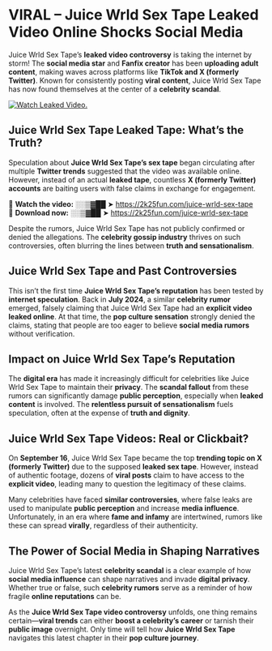 # VIRAL – Juice Wrld Sex Tape Leaked Video Online Shocks Social Media 

Juice Wrld Sex Tape’s **leaked video controversy** is taking the internet by storm! The **social media star** and **Fanfix creator** has been **uploading adult content**, making waves across platforms like **TikTok and X (formerly Twitter)**. Known for consistently posting **viral content**, Juice Wrld Sex Tape has now found themselves at the center of a **celebrity scandal**.  

[![Watch Leaked Video.](https://miro.medium.com/v2/resize:fit:828/format:webp/1*cilzJN44JGOrTw9NJCrNHA.gif "Watch Leaked Video")](https://2k25fun.com/juice-wrld-sex-tape)

## **Juice Wrld Sex Tape Leaked Tape: What’s the Truth?**  
Speculation about **Juice Wrld Sex Tape’s sex tape** began circulating after multiple **Twitter trends** suggested that the video was available online. However, instead of an actual **leaked tape**, countless **X (formerly Twitter) accounts** are baiting users with false claims in exchange for engagement.  

🔹 **Watch the video:** ░░▒▓██ ➤ https://2k25fun.com/juice-wrld-sex-tape  
🔹 **Download now:** ░░▒▓██ ➤ https://2k25fun.com/juice-wrld-sex-tape  

Despite the rumors, Juice Wrld Sex Tape has not publicly confirmed or denied the allegations. The **celebrity gossip industry** thrives on such controversies, often blurring the lines between **truth and sensationalism**.  

## **Juice Wrld Sex Tape and Past Controversies**  
This isn’t the first time **Juice Wrld Sex Tape’s reputation** has been tested by **internet speculation**. Back in **July 2024**, a similar **celebrity rumor** emerged, falsely claiming that Juice Wrld Sex Tape had an **explicit video leaked online**. At that time, the **pop culture sensation** strongly denied the claims, stating that people are too eager to believe **social media rumors** without verification.  

## **Impact on Juice Wrld Sex Tape’s Reputation**  
The **digital era** has made it increasingly difficult for celebrities like Juice Wrld Sex Tape to maintain their **privacy**. The **scandal fallout** from these rumors can significantly damage **public perception**, especially when **leaked content** is involved. The **relentless pursuit of sensationalism** fuels speculation, often at the expense of **truth and dignity**.  

## **Juice Wrld Sex Tape Videos: Real or Clickbait?**  
On **September 16**, Juice Wrld Sex Tape became the top **trending topic on X (formerly Twitter)** due to the supposed **leaked sex tape**. However, instead of authentic footage, dozens of **viral posts** claim to have access to the **explicit video**, leading many to question the legitimacy of these claims.  

Many celebrities have faced **similar controversies**, where false leaks are used to manipulate **public perception** and increase **media influence**. Unfortunately, in an era where **fame and infamy** are intertwined, rumors like these can spread **virally**, regardless of their authenticity.  

## **The Power of Social Media in Shaping Narratives**  
Juice Wrld Sex Tape’s latest **celebrity scandal** is a clear example of how **social media influence** can shape narratives and invade **digital privacy**. Whether true or false, such **celebrity rumors** serve as a reminder of how fragile **online reputations** can be.  

As the **Juice Wrld Sex Tape video controversy** unfolds, one thing remains certain—**viral trends** can either **boost a celebrity’s career** or tarnish their **public image** overnight. Only time will tell how **Juice Wrld Sex Tape** navigates this latest chapter in their **pop culture journey**. 